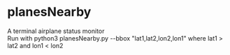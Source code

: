 # planesNearby
A terminal airplane status monitor  
Run with python3 planesNearby.py --bbox "lat1,lat2,lon2,lon1"
where lat1 > lat2 and lon1 < lon2
